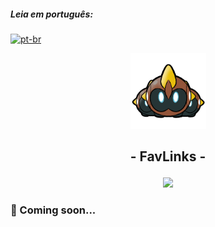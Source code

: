 ##### **Leia em português:** 
[![pt-br](https://img.shields.io/badge/lang-pt--br-yellow.svg)](https://github.com/arthur-nepomuceno/pj26-devnology-front-end/blob/master/README-pt-br.md)

<p align="center">
   <img src="src/assets/logo.png" alt="My Repoprovas" style="width: 121px; height: 121px"/>
</p>

## <p align = "center">  - FavLinks - </p>

<p align = "center">
   <img src="https://img.shields.io/badge/author-Arthur Nepomuceno-093D04?style=flat-square" />
</p>

### :construction: Coming soon...
